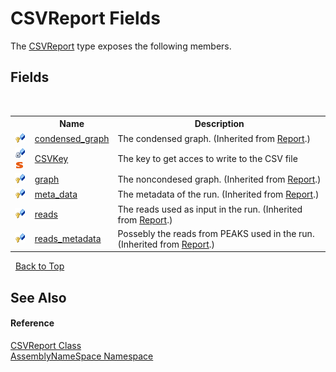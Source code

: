 # CSVReport Fields
 

The <a href="3a513cab-e9f4-46d5-d431-70252288f2ad">CSVReport</a> type exposes the following members.


## Fields
&nbsp;<table><tr><th></th><th>Name</th><th>Description</th></tr><tr><td>![Protected field](media/protfield.gif "Protected field")</td><td><a href="cd74e749-b8b0-53cd-622b-b83a43185929">condensed_graph</a></td><td>
The condensed graph.
 (Inherited from <a href="ae91a2a7-5d17-addb-6ef9-4835d6f3d235">Report</a>.)</td></tr><tr><td>![Private field](media/privfield.gif "Private field")![Static member](media/static.gif "Static member")</td><td><a href="bd1afe7c-f316-f622-f28c-c26671c2dddc">CSVKey</a></td><td>
The key to get acces to write to the CSV file</td></tr><tr><td>![Protected field](media/protfield.gif "Protected field")</td><td><a href="6ee18c09-59c9-2ecd-bf21-3179e11fa291">graph</a></td><td>
The noncondesed graph.
 (Inherited from <a href="ae91a2a7-5d17-addb-6ef9-4835d6f3d235">Report</a>.)</td></tr><tr><td>![Protected field](media/protfield.gif "Protected field")</td><td><a href="6f5a781a-0f56-f4b8-1223-81eaeb6ba3c4">meta_data</a></td><td>
The metadata of the run.
 (Inherited from <a href="ae91a2a7-5d17-addb-6ef9-4835d6f3d235">Report</a>.)</td></tr><tr><td>![Protected field](media/protfield.gif "Protected field")</td><td><a href="7e1fd3d8-3438-125a-d4a2-a5e8cb588851">reads</a></td><td>
The reads used as input in the run.
 (Inherited from <a href="ae91a2a7-5d17-addb-6ef9-4835d6f3d235">Report</a>.)</td></tr><tr><td>![Protected field](media/protfield.gif "Protected field")</td><td><a href="928df82a-80db-2352-93ed-52d9a8b32c98">reads_metadata</a></td><td>
Possebly the reads from PEAKS used in the run.
 (Inherited from <a href="ae91a2a7-5d17-addb-6ef9-4835d6f3d235">Report</a>.)</td></tr></table>&nbsp;
<a href="#csvreport-fields">Back to Top</a>

## See Also


#### Reference
<a href="3a513cab-e9f4-46d5-d431-70252288f2ad">CSVReport Class</a><br /><a href="6bcc80ef-5cfd-db5f-1eb2-7297d1c16397">AssemblyNameSpace Namespace</a><br />